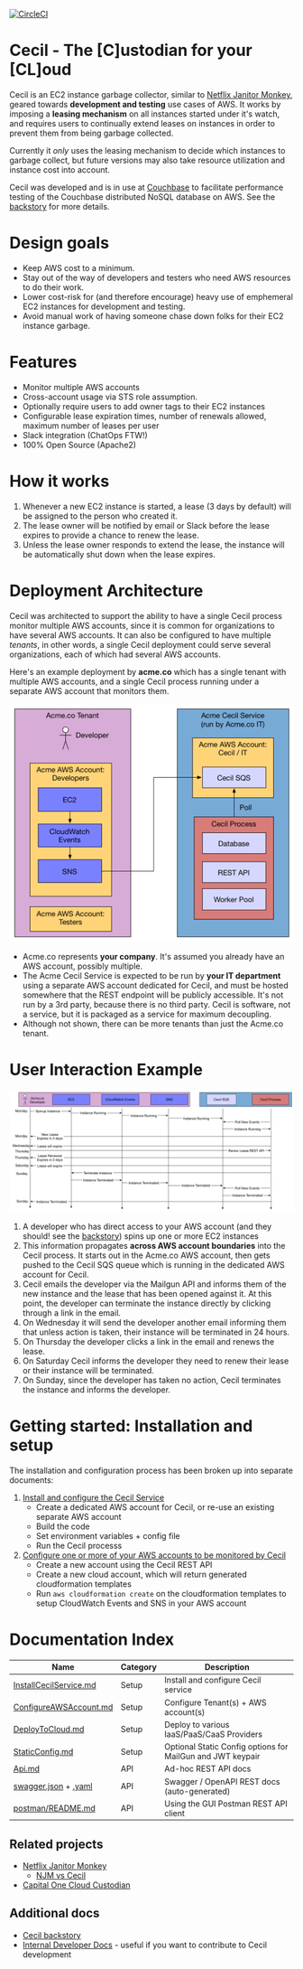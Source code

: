 [![CircleCI](https://circleci.com/gh/tleyden/cecil.svg?style=svg&circle-token=95a33d3c7729a0423eb4acdf306a8ebf398647d3)](https://circleci.com/gh/tleyden/cecil)

# Cecil - The [C]ustodian for your [CL]oud 

Cecil is an EC2 instance garbage collector, similar to [Netflix Janitor Monkey](https://github.com/Netflix/SimianArmy/wiki/Janitor-Home), geared towards **development and testing** use cases of AWS.  It works by imposing a **leasing mechanism** on all instances started under it's watch, and requires users to continually extend leases on instances in order to prevent them from being garbage collected.

Currently it _only_ uses the leasing mechanism to decide which instances to garbage collect, but future versions may also take resource utilization and instance cost into account.

Cecil was developed and is in use at [Couchbase](http://www.couchbase.com) to facilitate performance testing of the Couchbase distributed NoSQL database on AWS. See the [backstory](docs/backstory.md) for more details.

# Design goals

* Keep AWS cost to a minimum.
* Stay out of the way of developers and testers who need AWS resources to do their work.  
* Lower cost-risk for (and therefore encourage) heavy use of emphemeral EC2 instances for development and testing.
* Avoid manual work of having someone chase down folks for their EC2 instance garbage.

# Features

* Monitor multiple AWS accounts
* Cross-account usage via STS role assumption.
* Optionally require users to add owner tags to their EC2 instances
* Configurable lease expiration times, number of renewals allowed, maximum number of leases per user
* Slack integration (ChatOps FTW!)
* 100% Open Source (Apache2)

# How it works

1. Whenever a new EC2 instance is started, a lease (3 days by default) will be assigned to the person who created it.
1. The lease owner will be notified by email or Slack before the lease expires to provide a chance to renew the lease.
1. Unless the lease owner responds to extend the lease, the instance will be automatically shut down when the lease expires.  

# Deployment Architecture

Cecil was architected to support the ability to have a single Cecil process monitor multiple AWS accounts, since it is common for organizations to have several AWS accounts.  It can also be configured to have multiple _tenants_, in other words, a single Cecil deployment could serve several organizations, each of which had several AWS accounts. 

Here's an example deployment by **acme.co** which has a single tenant with multiple AWS accounts, and a single Cecil process running under a separate AWS account that monitors them.

![](docs/architecture-flowcharts/system-overview-diagram.png)

* Acme.co represents **your company**.  It's assumed you already have an AWS account, possibly multiple.
* The Acme Cecil Service is expected to be run by **your IT department** using a separate AWS account dedicated for Cecil, and must be hosted somewhere that the REST endpoint will be publicly accessible.  It's not run by a 3rd party, because there is no third party.  Cecil is software, not a service, but it is packaged as a service for maximum decoupling.
* Although not shown, there can be more tenants than just the Acme.co tenant.  

# User Interaction Example

![](docs/architecture-flowcharts/interaction-diagram.png)

1. A developer who has direct access to your AWS account (and they should!  see the [backstory](docs/backstory.md)) spins up one or more EC2 instances
1. This information propagates **across AWS account boundaries** into the Cecil process.  It starts out in the Acme.co AWS account, then gets pushed to the Cecil SQS queue which is running in the dedicated AWS account for Cecil.
1. Cecil emails the developer via the Mailgun API and informs them of the new instance and the lease that has been opened against it.  At this point, the developer can terminate the instance directly by clicking through a link in the email.
1. On Wednesday it will send the developer another email informing them that unless action is taken, their instance will be terminated in 24 hours.
1. On Thursday the developer clicks a link in the email and renews the lease.
1. On Saturday Cecil informs the developer they need to renew their lease or their instance will be terminated.
1. On Sunday, since the developer has taken no action, Cecil terminates the instance and informs the developer.

# Getting started: Installation and setup

The installation and configuration process has been broken up into separate documents:

1. [Install and configure the Cecil Service](docs/InstallCecilService.md)
   * Create a dedicated AWS account for Cecil, or re-use an existing separate AWS account
   * Build the code
   * Set environment variables + config file
   * Run the Cecil processs
1. [Configure one or more of your AWS accounts to be monitored by Cecil](docs/ConfigureAWSAccount.md)
   * Create a new account using the Cecil REST API
   * Create a new cloud account, which will return generated cloudformation templates 
   * Run `aws cloudformation create` on the cloudformation templates to setup CloudWatch Events and SNS in your AWS account 


# Documentation Index

| Name  | Category | Description | 
| ------------- | ------------- | ------------- |
| [InstallCecilService.md](docs/InstallCecilService.md)  | Setup  | Install and configure Cecil service |
| [ConfigureAWSAccount.md](docs/ConfigureAWSAccount.md)  | Setup  | Configure Tenant(s) + AWS account(s) |
| [DeployToCloud.md](docs/DeployToCloud.md)  | Setup  | Deploy to various IaaS/PaaS/CaaS Providers |
| [StaticConfig.md](docs/StaticConfig.md)  | Setup  | Optional Static Config options for MailGun and JWT keypair |
| [Api.md](docs/Api.md)  | API  | Ad-hoc REST API docs |
| [swagger.json](goa/swagger/swagger.json) + [.yaml](goa/swagger/swagger.yaml)  | API  | Swagger / OpenAPI REST docs (auto-generated) |
| [postman/README.md](docs/postman/README.md) | API  | Using the GUI Postman REST API client |







## Related projects

* [Netflix Janitor Monkey](https://github.com/Netflix/SimianArmy/wiki/Janitor-Home)
    * [NJM vs Cecil](docs/backstory.md)
* [Capital One Cloud Custodian](https://github.com/capitalone/cloud-custodian)

## Additional docs

* [Cecil backstory](docs/backstory.md)
* [Internal Developer Docs](docs/Dev.md) - useful if you want to contribute to Cecil development


